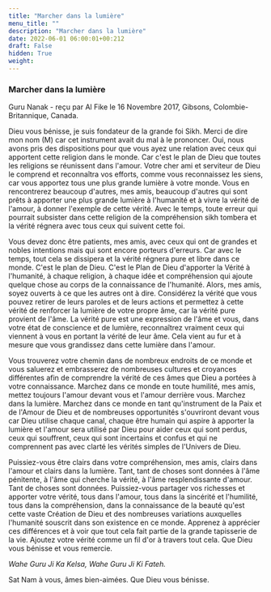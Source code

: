 ```yaml
---
title: "Marcher dans la lumière"
menu_title: ""
description: "Marcher dans la lumière"
date: 2022-06-01 06:00:01+00:212
draft: False
hidden: True
weight:
---
```

### Marcher dans la lumière

Guru Nanak - reçu par Al Fike le 16 Novembre 2017, Gibsons, Colombie-Britannique, Canada.

Dieu vous bénisse, je suis fondateur de la grande foi Sikh. Merci de dire mon nom (M) car cet instrument avait du mal à le prononcer. Oui, nous avons pris des dispositions pour que vous ayez une relation avec ceux qui apportent cette religion dans le monde. Car c'est le plan de Dieu que toutes les religions se réunissent dans l'amour. Votre cher ami et serviteur de Dieu le comprend et reconnaîtra vos efforts, comme vous reconnaissez les siens, car vous apportez tous une plus grande lumière à votre monde. Vous en rencontrerez beaucoup d'autres, mes amis, beaucoup d'autres qui sont prêts à apporter une plus grande lumière à l'humanité et à vivre la vérité de l'amour, à donner l'exemple de cette vérité. Avec le temps, toute erreur qui pourrait subsister dans cette religion de la compréhension sikh tombera et la vérité régnera avec tous ceux qui suivent cette foi.

Vous devez donc être patients, mes amis, avec ceux qui ont de grandes et nobles intentions mais qui sont encore porteurs d'erreurs. Car avec le temps, tout cela se dissipera et la vérité régnera pure et libre dans ce monde. C'est le plan de Dieu. C'est le Plan de Dieu d'apporter la Vérité à l'humanité, à chaque religion, à chaque idée et compréhension qui ajoute quelque chose au corps de la connaissance de l'humanité. Alors, mes amis, soyez ouverts à ce que les autres ont à dire. Considérez la vérité que vous pouvez retirer de leurs paroles et de leurs actions et permettez à cette vérité de renforcer la lumière de votre propre âme, car la vérité pure provient de l'âme. La vérité pure est une expression de l'âme et vous, dans votre état de conscience et de lumière, reconnaîtrez vraiment ceux qui viennent à vous en portant la vérité de leur âme. Cela vient au fur et à mesure que vous grandissez dans cette lumière dans l'amour. 

Vous trouverez votre chemin dans de nombreux endroits de ce monde et vous saluerez et embrasserez de nombreuses cultures et croyances différentes afin de comprendre la vérité de ces âmes que Dieu a portées à votre connaissance. Marchez dans ce monde en toute humilité, mes amis, mettez toujours l'amour devant vous et l'amour derrière vous. Marchez dans la lumière. Marchez dans ce monde en tant qu'instrument de la Paix et de l'Amour de Dieu et de nombreuses opportunités s'ouvriront devant vous car Dieu utilise chaque canal, chaque être humain qui aspire à apporter la lumière et l'amour sera utilisé par Dieu pour aider ceux qui sont perdus, ceux qui souffrent, ceux qui sont incertains et confus et qui ne comprennent pas avec clarté les vérités simples de l'Univers de Dieu.

Puissiez-vous être clairs dans votre compréhension, mes amis, clairs dans l'amour et clairs dans la lumière. Tant, tant de choses sont données à l'âme pénitente, à l'âme qui cherche la vérité, à l'âme resplendissante d'amour. Tant de choses sont données. Puissiez-vous partager vos richesses et apporter votre vérité, tous dans l'amour, tous dans la sincérité et l'humilité, tous dans la compréhension, dans la connaissance de la beauté qu'est cette vaste Création de Dieu et des nombreuses variations auxquelles l'humanité souscrit dans son existence en ce monde. Apprenez à apprécier ces différences et à voir que tout cela fait partie de la grande tapisserie de la vie. Ajoutez votre vérité comme un fil d'or à travers tout cela. Que Dieu vous bénisse et vous remercie.

*Wahe Guru Ji Ka Kelsa, Wahe Guru Ji Ki Fateh.*

Sat Nam à vous, âmes bien-aimées. Que Dieu vous bénisse.
